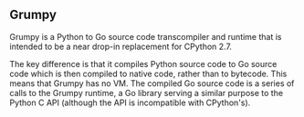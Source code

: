 Grumpy
---

Grumpy is a Python to Go source code transcompiler and runtime that is intended to be a near drop-in replacement for CPython 2.7.

The key difference is that it compiles Python source code to Go source code which is then compiled to native code, rather than to bytecode. This means that Grumpy has no VM. The compiled Go source code is a series of calls to the Grumpy runtime, a Go library serving a similar purpose to the Python C API (although the API is incompatible with CPython's).

